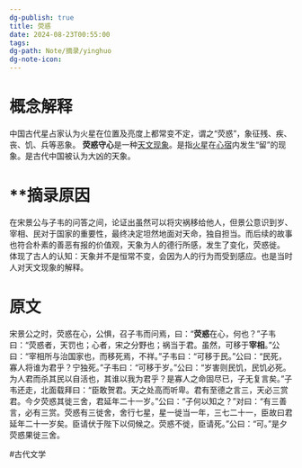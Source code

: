 ```yaml
---
dg-publish: true
title: 荧惑
date: 2024-08-23T00:55:00
tags: 
dg-path: Note/摘录/yinghuo
dg-note-icon:
---
```


# 概念解释
中国古代星占家认为火星在位置及亮度上都常变不定，谓之“荧惑”，象征残、疾、丧、饥、兵等恶象。
**荧惑守心**是一种[天文现象](https://zh.wikipedia.org/wiki/%E5%A4%A9%E6%96%87%E7%8F%BE%E8%B1%A1 "天文现象")。是指[火星](https://zh.wikipedia.org/wiki/%E7%81%AB%E6%98%9F "火星")在[心宿](https://zh.wikipedia.org/wiki/%E5%BF%83%E5%AE%BF "心宿")内发生“留”的现象。是古代中国被认为大凶的天象。

# **摘录原因


在宋景公与子韦的问答之间，论证出虽然可以将灾祸移给他人，但景公意识到岁、宰相、民对于国家的重要性，最终决定坦然地面对天命，独自担当。而后续的故事也符合朴素的善恶有报的价值观，天象为人的德行所感，发生了变化，荧惑徙。
体现了古人的认知：天象并不是恒常不变，会因为人的行为而受到感应。也是当时人对天文现象的解释。


# 原文


宋景公之时，荧惑在心，公惧，召子韦而问焉，曰：“**荧惑**在心，何也？”子韦曰：“荧惑者，天罚也；心者，宋之分野也；祸当于君。虽然，可移于**宰相**。”公曰：“宰相所与治国家也，而移死焉，不祥。”子韦曰：“可移于民。”公曰：“民死，寡人将谁为君乎？宁独死。”子韦曰：“可移于岁。”公曰：“岁害则民饥，民饥必死。为人君而杀其民以自活也，其谁以我为君乎？是寡人之命固尽已，子无复言矣。”子韦还走，北面载拜曰：“臣敢贺君。天之处高而听卑。君有至德之言三，天必三赏君。今夕荧惑其徙三舍，君延年二十一岁。”公曰：“子何以知之？”对曰：“有三善言，必有三赏。荧惑有三徙舍，舍行七星，星一徙当一年，三七二十一，臣故曰君延年二十一岁矣。臣请伏于陛下以伺候之。荧惑不徙，臣请死。”公曰：“可。”是夕荧惑果徙三舍。


#古代文学